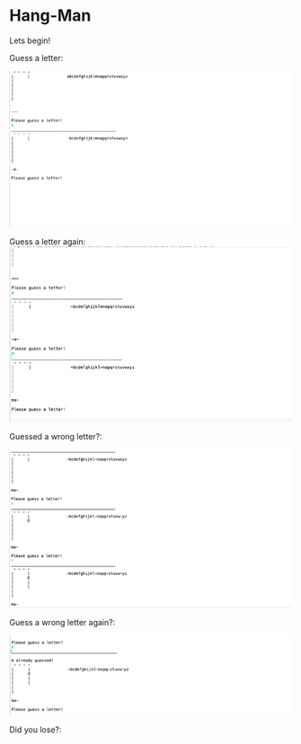 # Hang-Man
Lets begin!

Guess a letter:

![](https://github.com/zkhan33/Hang-Man/blob/master/Images/Guess%20a%20letter.png)


Guess a letter again:
![](https://github.com/zkhan33/Hang-Man/blob/master/Images/Guess%20a%20letter%201.png)

Guessed a wrong letter?:

![](https://github.com/zkhan33/Hang-Man/blob/master/Images/Guessed%20the%20wrong%20letter%20.png)

Guess a wrong letter again?:

![](https://github.com/zkhan33/Hang-Man/blob/master/Images/Guessed%20the%20wrong%20letter%201.png)

Did you lose?:

![]()
